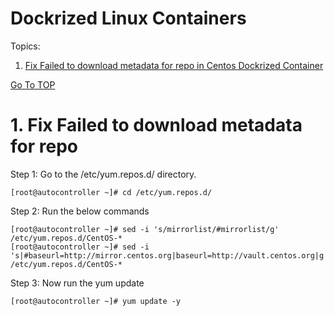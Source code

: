 # Dockrized Linux Containers



<a name="top"></a>
Topics: 

  1. [Fix Failed to download metadata for repo in Centos Dockrized Container](#doc_centos_cont_err)





[Go To TOP](#top)
<a name="doc_centos_cont_err"></a>
# 1. Fix Failed to download metadata for repo

Step 1: Go to the /etc/yum.repos.d/ directory.

    [root@autocontroller ~]# cd /etc/yum.repos.d/

Step 2: Run the below commands

    [root@autocontroller ~]# sed -i 's/mirrorlist/#mirrorlist/g' /etc/yum.repos.d/CentOS-*
    [root@autocontroller ~]# sed -i 's|#baseurl=http://mirror.centos.org|baseurl=http://vault.centos.org|g' /etc/yum.repos.d/CentOS-*
    
Step 3: Now run the yum update

    [root@autocontroller ~]# yum update -y

    

